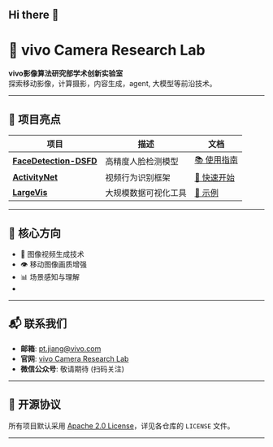 ## Hi there 👋

# 🚀 vivo Camera Research Lab

**vivo影像算法研究部学术创新实验室**  
探索移动影像，计算摄影，内容生成，agent, 大模型等前沿技术。

---

## 🌟 项目亮点

| 项目 | 描述 | 文档 |
|------|------|------|
| [**FaceDetection-DSFD**](https://github.com/TencentYoutuResearch/FaceDetection-DSFD) | 高精度人脸检测模型 | [📚 使用指南](https://github.com/TencentYoutuResearch/FaceDetection-DSFD/wiki) |
| [**ActivityNet**](https://github.com/TencentYoutuResearch/ActivityNet) | 视频行为识别框架 | [🎯 快速开始](https://github.com/TencentYoutuResearch/ActivityNet#quick-start) |
| [**LargeVis**](https://github.com/TencentYoutuResearch/Classification-LargeVis) | 大规模数据可视化工具 | [🔧 示例](https://github.com/TencentYoutuResearch/Classification-LargeVis/tree/main/examples) |

---


## 📌 核心方向
- 🧠 图像视频生成技术  
- 👁️ 移动图像画质增强  
- 📊 场景感知与理解
- 

---

## 📬 联系我们
- **邮箱**: pt.jiang@vivo.com  
- **官网**: [vivo Camera Research Lab](https://blueimage.vivo.com/#/research)  
- **微信公众号**: 敬请期待 (扫码关注)  

---

## 📜 开源协议
所有项目默认采用 [Apache 2.0 License](https://www.apache.org/licenses/LICENSE-2.0)，详见各仓库的 `LICENSE` 文件。

---
